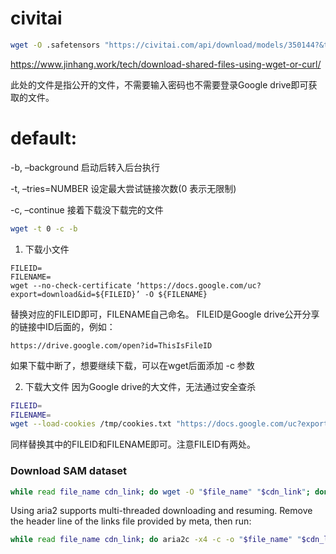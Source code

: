 # civitai
```bash
wget -O .safetensors "https://civitai.com/api/download/models/350144?&token=959e323291458f321bbcb0ac94a15edd" --content-disposition
```
https://www.jinhang.work/tech/download-shared-files-using-wget-or-curl/

此处的文件是指公开的文件，不需要输入密码也不需要登录Google drive即可获取的文件。

# default:
-b, –background 启动后转入后台执行

-t, –tries=NUMBER 设定最大尝试链接次数(0 表示无限制)

-c, –continue 接着下载没下载完的文件


```bash
wget -t 0 -c -b
```


1. 下载小文件
```
FILEID=
FILENAME=
wget --no-check-certificate ‘https://docs.google.com/uc?export=download&id=${FILEID}’ -O ${FILENAME}
``` 

替换对应的FILEID即可，FILENAME自己命名。
 FILEID是Google drive公开分享的链接中ID后面的，例如：
```
https://drive.google.com/open?id=ThisIsFileID
```

如果下载中断了，想要继续下载，可以在wget后面添加 -c 参数

2. 下载大文件
因为Google drive的大文件，无法通过安全查杀

```bash
FILEID=
FILENAME=
wget --load-cookies /tmp/cookies.txt "https://docs.google.com/uc?export=download&confirm=$(wget --quiet --save-cookies /tmp/cookies.txt --keep-session-cookies --no-check-certificate 'https://docs.google.com/uc?export=download&id=${FILEID}' -O- | sed -rn 's/.*confirm=([0-9A-Za-z_]+).*/\1\n/p')&id=${FILEID}" -O ${FILENAME} && rm -rf /tmp/cookies.txt
```
同样替换其中的FILEID和FILENAME即可。注意FILEID有两处。

### Download SAM dataset
```bash
while read file_name cdn_link; do wget -O "$file_name" "$cdn_link"; done < links.txt
```

Using aria2 supports multi-threaded downloading and resuming.
Remove the header line of the links file provided by meta, then run:

```bash
while read file_name cdn_link; do aria2c -x4 -c -o "$file_name" "$cdn_link"; done <  file_list.txt
```
